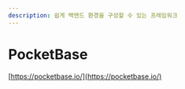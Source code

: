 ```yaml
---
description: 쉽게 백엔드 환경을 구성할 수 있는 프레임워크
---
```


# PocketBase

[https://pocketbase.io/](https://pocketbase.io/)
